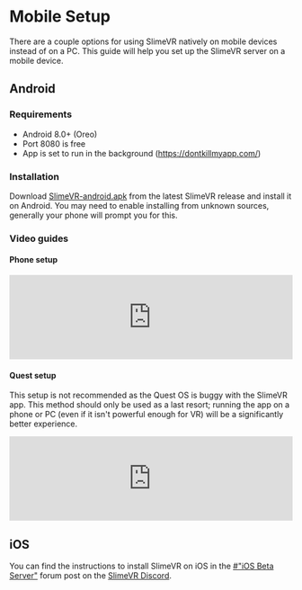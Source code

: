 # Mobile Setup

There are a couple options for using SlimeVR natively on mobile devices instead of on a PC. This guide will help you set up the SlimeVR server on a mobile device.

## Android

### Requirements

- Android 8.0+ (Oreo)
- Port 8080 is free
- App is set to run in the background (<https://dontkillmyapp.com/>)

### Installation

Download [SlimeVR-android.apk](https://github.com/SlimeVR/SlimeVR-Server/releases/latest/download/SlimeVR-android.apk) from the latest SlimeVR release and install it on Android. You may need to enable installing from unknown sources, generally your phone will prompt you for this.

### Video guides

#### Phone setup

<div class="video-container">
<iframe width="100%" height="auto" src="https://www.youtube.com/embed/OEl7MLs_ioQ" title="YouTube video player" frameborder="0" allow="accelerometer; autoplay muted; clipboard-write; encrypted-media; gyroscope; picture-in-picture" allowfullscreen></iframe>
</div>

#### Quest setup

This setup is not recommended as the Quest OS is buggy with the SlimeVR app. This method should only be used as a last resort; running the app on a phone or PC (even if it isn't powerful enough for VR) will be a significantly better experience.

<div class="video-container">
<iframe width="100%" height="auto" src="https://www.youtube.com/embed/NSsoi9bfH0I" title="YouTube video player" frameborder="0" allow="accelerometer; autoplay muted; clipboard-write; encrypted-media; gyroscope; picture-in-picture" allowfullscreen></iframe>
</div>

## iOS

You can find the instructions to install SlimeVR on iOS in the [#"iOS Beta Server"](https://discord.com/channels/817184208525983775/1121564912292986880) forum post on the [SlimeVR Discord](https://discord.gg/SlimeVR).
